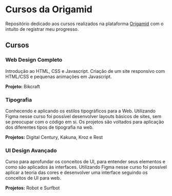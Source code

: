 # Cursos da Origamid
Repositório dedicado aos cursos realizados na plataforma [Origamid](https://www.origamid.com/) com o intuíto de registrar meu progresso.

## Cursos

### Web Design Completo
Introdução ao HTML, CSS e Javascript. Criação de um site responsivo com HTML/CSS e pequenas animações em Javascript.

**Projeto:** Bikcraft

### Tipografia
Conhecendo e aplicando os estilos tipográficos para a Web. Utilizando Figma nesse curso foi possível desenvolver layouts básicos de sites, sem se preocupar com o código em si. Os projetos são voltados para aplicação dos diferentes tipos de tipografia na web.

**Projetos:** Digital Century, Kakuna, Kroz e Rest

### UI Design Avançado
Curso para aprofundar os conceitos de UI, para entender seus elementos e como são aplicados às interfaces. Utilizando Figma nesse curso foi possível aplicar a teoria das cores e desenvolver uma interface seguindo os conceitos de UI para web.

**Projetos:** Robot e Surfbot


